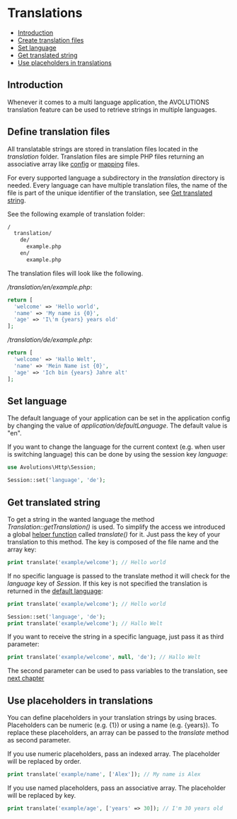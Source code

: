 # Translations

* [Introduction](#introduction)
* [Create translation files](#create-translation-files)
* [Set language](#set-language)
* [Get translated string](#get-translated-string)
* [Use placeholders in translations](#use-placeholders-in-translations)

## Introduction

Whenever it comes to a multi language application, the AVOLUTIONS translation feature can be used to retrieve strings in multiple languages.

## Define translation files

All translatable strings are stored in translation files located in the *translation* folder.
Translation files are simple PHP files returning an associative array like [config](config.md) or [mapping](mapping.md) files.

For every supported language a subdirectory in the *translation* directory is needed. 
Every language can have multiple translation files, the name of the file is part of the unique identifier of the translation, see [Get translated string](#get-translated-string).

See the following example of translation folder:
```bash
/
  translation/
    de/
      example.php
    en/
      example.php
```

The translation files will look like the following.

*/translation/en/example.php*:
```php
return [
  'welcome' => 'Hello world',
  'name' => 'My name is {0}',
  'age' => 'I\'m {years} years old'
];
```
*/translation/de/example.php*:
```php
return [
  'welcome' => 'Hallo Welt',
  'name' => 'Mein Name ist {0}',
  'age' => 'Ich bin {years} Jahre alt'
];
```

## Set language

The default language of your application can be set in the application config by changing the value of *application/defaultLanguage*.
The default value is "en".

If you want to change the language for the current context (e.g. when user is switching language) this can be done by using the session key *language*:
```php
use Avolutions\Http\Session;

Session::set('language', 'de');
```

## Get translated string

To get a string in the wanted language the method *Translation::getTranslation()* is used.
To simplify the access we introduced a global [helper function](helper.md) called *translate()* for it. Just pass the key of your translation to this method.
The key is composed of the file name and the array key:
```php
print translate('example/welcome'); // Hello world
```

If no specific language is passed to the translate method it will check for the *language* key of *Session*. If this key is not specified the translation is returned in the [default language](#set-language):
```php
print translate('example/welcome'); // Hello world

Session::set('language', 'de');
print translate('example/welcome'); // Hallo Welt
```

If you want to receive the string in a specific language, just pass it as third parameter:
```php
print translate('example/welcome', null, 'de'); // Hallo Welt
```

The second parameter can be used to pass variables to the translation, see [next chapter](#use-placeholders-in-translations)

## Use placeholders in translations

You can define placeholders in your translation strings by using braces.
Placeholders can be numeric (e.g. {1}) or using a name (e.g. {years}).
To replace these placeholders, an array can be passed to the *translate* method as second parameter.

If you use numeric placeholders, pass an indexed array. The placeholder will be replaced by order.
```php
print translate('example/name', ['Alex']); // My name is Alex
```

If you use named placeholders, pass an associative array. The placeholder will be replaced by key.
```php
print translate('example/age', ['years' => 30]); // I'm 30 years old
```
